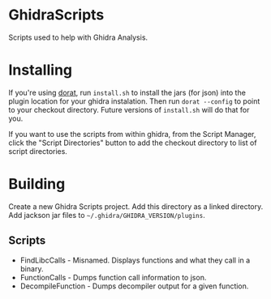 # GhidraScripts

Scripts used to help with Ghidra Analysis.

# Installing

If you're using [dorat](https://github.com/cwgreene/dorat/), run
`install.sh` to install the jars (for json) into the plugin location
for your ghidra instalation. Then run `dorat --config` to point
to your checkout directory. Future versions of `install.sh` will
do that for you.

If you want to use the scripts from within ghidra, from the Script 
Manager, click the "Script Directories" button to add the checkout
directory to list of script directories.

# Building

Create a new Ghidra Scripts project. Add this directory as a linked
directory. Add jackson jar files to `~/.ghidra/GHIDRA_VERSION/plugins`.

## Scripts
- FindLibcCalls - Misnamed. Displays functions and what they call in a binary.
- FunctionCalls - Dumps function call information to json.
- DecompileFunction - Dumps decompiler output for a given function.
